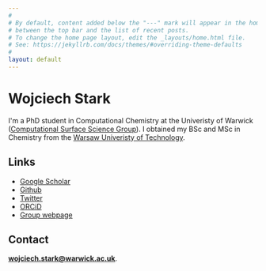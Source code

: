 ```yaml
---
#
# By default, content added below the "---" mark will appear in the home page
# between the top bar and the list of recent posts.
# To change the home page layout, edit the _layouts/home.html file.
# See: https://jekyllrb.com/docs/themes/#overriding-theme-defaults
#
layout: default
---
```


# Wojciech Stark
I'm a PhD student in Computational Chemistry at the Univeristy of Warwick ([Computational Surface Science Group](https://warwick.ac.uk/fac/sci/chemistry/research/maurer/maurergroup/)). I obtained my BSc and MSc in Chemistry from the [Warsaw Univeristy of Technology](https://www.pw.edu.pl/engpw).


<!-- ## Research

* I'm currently working on  -->


## Links
* [Google Scholar](https://scholar.google.com/citations?user=KiNdem8AAAAJ&hl=en)
* [Github](https://github.com/wgst)
* [Twitter](https://twitter.com/wgstark)
* [ORCiD](https://orcid.org/0000-0001-6279-2638)
* [Group webpage](https://warwick.ac.uk/fac/sci/chemistry/research/maurer/maurergroup/people/wojciech_stark/)

## Contact
**wojciech.stark@warwick.ac.uk**.
